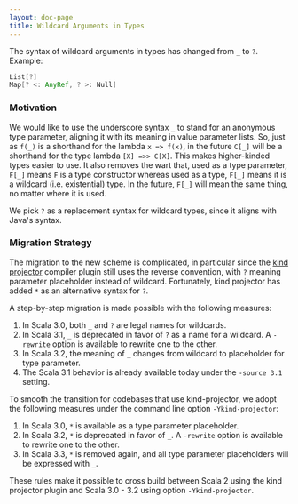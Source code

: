 ```yaml
---
layout: doc-page
title: Wildcard Arguments in Types
---
```


The syntax of wildcard arguments in types has changed from `_` to `?`. Example:
```scala
List[?]
Map[? <: AnyRef, ? >: Null]
```

### Motivation

We would like to use the underscore syntax `_` to stand for an anonymous type parameter, aligning it with its meaning in
value parameter lists. So, just as `f(_)` is a shorthand for the lambda `x => f(x)`, in the future `C[_]` will be a shorthand
for the type lambda `[X] =>> C[X]`. This makes higher-kinded types easier to use. It also removes the wart that, used as a type
parameter, `F[_]` means `F` is a type constructor whereas used as a type, `F[_]` means it is a wildcard (i.e. existential) type.
In the future, `F[_]` will mean the same thing, no matter where it is used.

We pick `?` as a replacement syntax for wildcard types, since it aligns with Java's syntax.

### Migration Strategy

The migration to the new scheme is complicated, in particular since the [kind projector](https://github.com/typelevel/kind-projector)
compiler plugin still uses the reverse convention, with `?` meaning parameter placeholder instead of wildcard. Fortunately, kind projector has added `*` as an alternative syntax for `?`.

A step-by-step migration is made possible with the following measures:

 1. In Scala 3.0, both `_` and `?` are legal names for wildcards.
 2. In Scala 3.1, `_` is deprecated in favor of `?` as a name for a wildcard. A `-rewrite` option is
    available to rewrite one to the other.
 3. In Scala 3.2, the meaning of `_` changes from wildcard to placeholder for type parameter.
 4. The Scala 3.1 behavior is already available today under the `-source 3.1` setting.

To smooth the transition for codebases that use kind-projector, we adopt the following measures under the command line
option `-Ykind-projector`:

 1. In Scala 3.0, `*` is available as a type parameter placeholder.
 2. In Scala 3.2, `*` is deprecated in favor of `_`. A `-rewrite` option is
    available to rewrite one to the other.
 3. In Scala 3.3, `*` is removed again, and all type parameter placeholders will be expressed with `_`.

These rules make it possible to cross build between Scala 2 using the kind projector plugin and Scala 3.0 - 3.2 using option `-Ykind-projector`.
